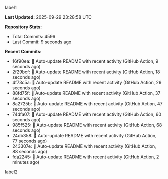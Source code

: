 
label1 
<!-- ACTIVITY_START -->
**Last Updated:** 2025-09-29 23:28:58 UTC

**Repository Stats:**
- Total Commits: 4596
- Last Commit: 9 seconds ago

**Recent Commits:**
- 16f90ea: 🤖 Auto-update README with recent activity (GitHub Action, 9 seconds ago)
- 2f29bcf: 🤖 Auto-update README with recent activity (GitHub Action, 18 seconds ago)
- 4f73c5a: 🤖 Auto-update README with recent activity (GitHub Action, 29 seconds ago)
- 88fd75f: 🤖 Auto-update README with recent activity (GitHub Action, 37 seconds ago)
- 8a2725b: 🤖 Auto-update README with recent activity (GitHub Action, 47 seconds ago)
- 74dfa07: 🤖 Auto-update README with recent activity (GitHub Action, 60 seconds ago)
- 985f525: 🤖 Auto-update README with recent activity (GitHub Action, 68 seconds ago)
- 24db358: 🤖 Auto-update README with recent activity (GitHub Action, 77 seconds ago)
- 243307e: 🤖 Auto-update README with recent activity (GitHub Action, 88 seconds ago)
- fda2245: 🤖 Auto-update README with recent activity (GitHub Action, 2 minutes ago)
<!-- ACTIVITY_END -->

label2
